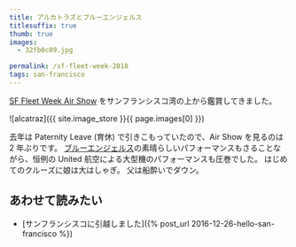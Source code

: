 ```yaml
---
title: アルカトラズとブルーエンジェルス
titlesuffix: true
thumb: true
images:
  - 32fb0c09.jpg

permalink: /sf-fleet-week-2018
tags: san-francisco
---
```


[SF Fleet Week Air Show](https://fleetweeksf.org/air-show/) をサンフランシスコ湾の上から鑑賞してきました。

![alcatraz]({{ site.image_store }}{{ page.images[0] }})

去年は Paternity Leave (育休) で引きこもっていたので、Air Show を見るのは 2 年ぶりです。
[ブルーエンジェルス](https://ja.wikipedia.org/wiki/%E3%83%96%E3%83%AB%E3%83%BC%E3%82%A8%E3%83%B3%E3%82%B8%E3%82%A7%E3%83%AB%E3%82%B9)の素晴らしいパフォーマンスもさることながら、恒例の United 航空による大型機のパフォーマンスも圧巻でした。
はじめてのクルーズに娘は大はしゃぎ。
父は船酔いでダウン。

## あわせて読みたい

- [サンフランシスコに引越しました]({% post_url 2016-12-26-hello-san-francisco %})
